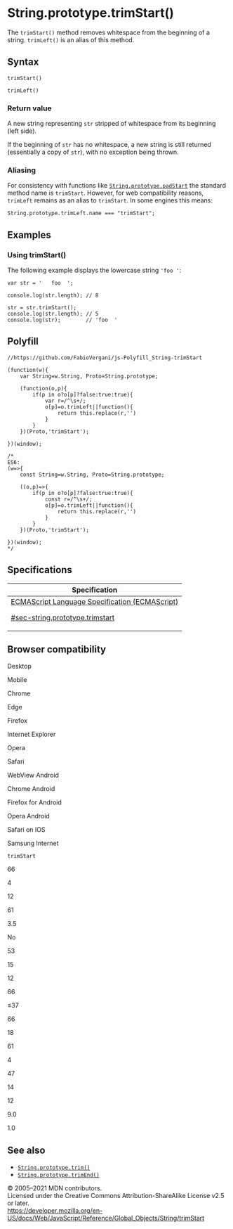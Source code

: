 # String.prototype.trimStart()

The `trimStart()` method removes whitespace from the beginning of a string. `trimLeft()` is an alias of this method.

## Syntax

    trimStart()

    trimLeft()

### Return value

A new string representing `str` stripped of whitespace from its beginning (left side).

If the beginning of `str` has no whitespace, a new string is still returned (essentially a copy of `str`), with no exception being thrown.

### Aliasing

For consistency with functions like [`String.prototype.padStart`](padstart) the standard method name is `trimStart`. However, for web compatibility reasons, `trimLeft` remains as an alias to `trimStart`. In some engines this means:

    String.prototype.trimLeft.name === "trimStart";

## Examples

### Using trimStart()

The following example displays the lowercase string `'foo '`:

    var str = '   foo  ';

    console.log(str.length); // 8

    str = str.trimStart();
    console.log(str.length); // 5
    console.log(str);        // 'foo  '

## Polyfill

    //https://github.com/FabioVergani/js-Polyfill_String-trimStart

    (function(w){
        var String=w.String, Proto=String.prototype;

        (function(o,p){
            if(p in o?o[p]?false:true:true){
                var r=/^\s+/;
                o[p]=o.trimLeft||function(){
                    return this.replace(r,'')
                }
            }
        })(Proto,'trimStart');

    })(window);

    /*
    ES6:
    (w=>{
        const String=w.String, Proto=String.prototype;

        ((o,p)=>{
            if(p in o?o[p]?false:true:true){
                const r=/^\s+/;
                o[p]=o.trimLeft||function(){
                    return this.replace(r,'')
                }
            }
        })(Proto,'trimStart');

    })(window);
    */

## Specifications

<table><thead><tr class="header"><th>Specification</th></tr></thead><tbody><tr class="odd"><td><a href="https://tc39.es/ecma262/#sec-string.prototype.trimstart">ECMAScript Language Specification (ECMAScript) 
<br/>


<span class="small">#sec-string.prototype.trimstart</span></a></td></tr></tbody></table>

## Browser compatibility

Desktop

Mobile

Chrome

Edge

Firefox

Internet Explorer

Opera

Safari

WebView Android

Chrome Android

Firefox for Android

Opera Android

Safari on IOS

Samsung Internet

`trimStart`

66

4

12

61

3.5

No

53

15

12

66

≤37

66

18

61

4

47

14

12

9.0

1.0

## See also

-   [`String.prototype.trim()`](trim)
-   [`String.prototype.trimEnd()`](trimend)

© 2005–2021 MDN contributors.  
Licensed under the Creative Commons Attribution-ShareAlike License v2.5 or later.  
<a href="https://developer.mozilla.org/en-US/docs/Web/JavaScript/Reference/Global_Objects/String/trimStart" class="_attribution-link">https://developer.mozilla.org/en-US/docs/Web/JavaScript/Reference/Global_Objects/String/trimStart</a>
